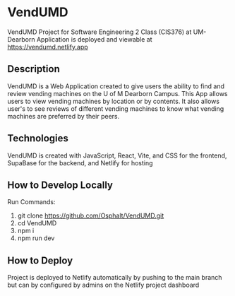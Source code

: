 # VendUMD

VendUMD Project for Software Engineering 2 Class (CIS376) at UM-Dearborn
Application is deployed and viewable at https://vendumd.netlify.app

## Description

VendUMD is a Web Application created to give users the ability to find and review vending machines on the U of M Dearborn Campus. This App allows users to view vending machines by location or by contents. It also allows user's to see reviews of different vending machines to know what vending machines are preferred by their peers.

## Technologies

VendUMD is created with JavaScript, React, Vite, and CSS for the frontend, SupaBase for the backend, and Netlify for hosting

## How to Develop Locally

Run Commands:
1. git clone https://github.com/Osphalt/VendUMD.git
2. cd VendUMD
3. npm i
4. npm run dev

## How to Deploy

Project is deployed to Netlify automatically by pushing to the main branch but can by configured by admins on the Netlify project dashboard
